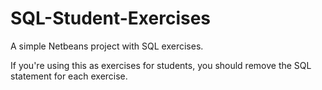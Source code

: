 SQL-Student-Exercises
=====================

A simple Netbeans project with SQL exercises. 

If you're using this as exercises for students, you should remove the SQL statement for each exercise.
